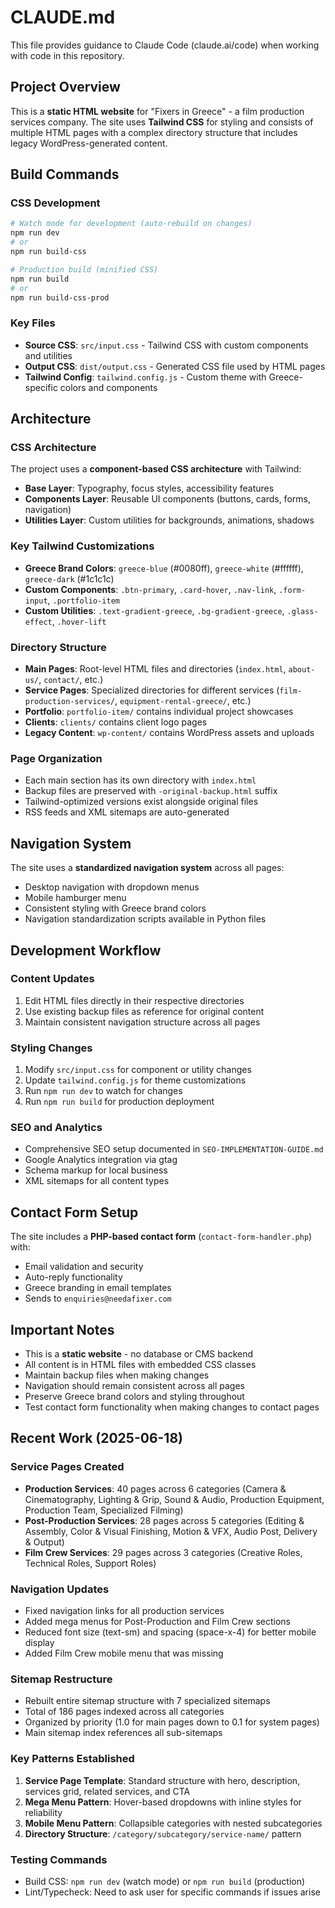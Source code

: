# CLAUDE.md

This file provides guidance to Claude Code (claude.ai/code) when working with code in this repository.

## Project Overview

This is a **static HTML website** for "Fixers in Greece" - a film production services company. The site uses **Tailwind CSS** for styling and consists of multiple HTML pages with a complex directory structure that includes legacy WordPress-generated content.

## Build Commands

### CSS Development
```bash
# Watch mode for development (auto-rebuild on changes)
npm run dev
# or
npm run build-css

# Production build (minified CSS)
npm run build
# or 
npm run build-css-prod
```

### Key Files
- **Source CSS**: `src/input.css` - Tailwind CSS with custom components and utilities
- **Output CSS**: `dist/output.css` - Generated CSS file used by HTML pages
- **Tailwind Config**: `tailwind.config.js` - Custom theme with Greece-specific colors and components

## Architecture

### CSS Architecture
The project uses a **component-based CSS architecture** with Tailwind:

- **Base Layer**: Typography, focus styles, accessibility features
- **Components Layer**: Reusable UI components (buttons, cards, forms, navigation)
- **Utilities Layer**: Custom utilities for backgrounds, animations, shadows

### Key Tailwind Customizations
- **Greece Brand Colors**: `greece-blue` (#0080ff), `greece-white` (#ffffff), `greece-dark` (#1c1c1c)
- **Custom Components**: `.btn-primary`, `.card-hover`, `.nav-link`, `.form-input`, `.portfolio-item`
- **Custom Utilities**: `.text-gradient-greece`, `.bg-gradient-greece`, `.glass-effect`, `.hover-lift`

### Directory Structure
- **Main Pages**: Root-level HTML files and directories (`index.html`, `about-us/`, `contact/`, etc.)
- **Service Pages**: Specialized directories for different services (`film-production-services/`, `equipment-rental-greece/`, etc.)
- **Portfolio**: `portfolio-item/` contains individual project showcases
- **Clients**: `clients/` contains client logo pages
- **Legacy Content**: `wp-content/` contains WordPress assets and uploads

### Page Organization
- Each main section has its own directory with `index.html`
- Backup files are preserved with `-original-backup.html` suffix
- Tailwind-optimized versions exist alongside original files
- RSS feeds and XML sitemaps are auto-generated

## Navigation System

The site uses a **standardized navigation system** across all pages:
- Desktop navigation with dropdown menus
- Mobile hamburger menu
- Consistent styling with Greece brand colors
- Navigation standardization scripts available in Python files

## Development Workflow

### Content Updates
1. Edit HTML files directly in their respective directories
2. Use existing backup files as reference for original content
3. Maintain consistent navigation structure across all pages

### Styling Changes
1. Modify `src/input.css` for component or utility changes
2. Update `tailwind.config.js` for theme customizations
3. Run `npm run dev` to watch for changes
4. Run `npm run build` for production deployment

### SEO and Analytics
- Comprehensive SEO setup documented in `SEO-IMPLEMENTATION-GUIDE.md`
- Google Analytics integration via gtag
- Schema markup for local business
- XML sitemaps for all content types

## Contact Form Setup

The site includes a **PHP-based contact form** (`contact-form-handler.php`) with:
- Email validation and security
- Auto-reply functionality
- Greece branding in email templates
- Sends to `enquiries@needafixer.com`

## Important Notes

- This is a **static website** - no database or CMS backend
- All content is in HTML files with embedded CSS classes
- Maintain backup files when making changes
- Navigation should remain consistent across all pages
- Preserve Greece brand colors and styling throughout
- Test contact form functionality when making changes to contact pages

## Recent Work (2025-06-18)

### Service Pages Created
- **Production Services**: 40 pages across 6 categories (Camera & Cinematography, Lighting & Grip, Sound & Audio, Production Equipment, Production Team, Specialized Filming)
- **Post-Production Services**: 28 pages across 5 categories (Editing & Assembly, Color & Visual Finishing, Motion & VFX, Audio Post, Delivery & Output)
- **Film Crew Services**: 29 pages across 3 categories (Creative Roles, Technical Roles, Support Roles)

### Navigation Updates
- Fixed navigation links for all production services
- Added mega menus for Post-Production and Film Crew sections
- Reduced font size (text-sm) and spacing (space-x-4) for better mobile display
- Added Film Crew mobile menu that was missing

### Sitemap Restructure
- Rebuilt entire sitemap structure with 7 specialized sitemaps
- Total of 186 pages indexed across all categories
- Organized by priority (1.0 for main pages down to 0.1 for system pages)
- Main sitemap index references all sub-sitemaps

### Key Patterns Established
1. **Service Page Template**: Standard structure with hero, description, services grid, related services, and CTA
2. **Mega Menu Pattern**: Hover-based dropdowns with inline styles for reliability
3. **Mobile Menu Pattern**: Collapsible categories with nested subcategories
4. **Directory Structure**: `/category/subcategory/service-name/` pattern

### Testing Commands
- Build CSS: `npm run dev` (watch mode) or `npm run build` (production)
- Lint/Typecheck: Need to ask user for specific commands if issues arise